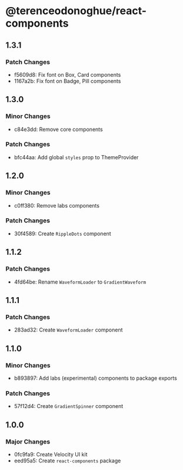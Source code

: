 # @terenceodonoghue/react-components

## 1.3.1

### Patch Changes

- f5609d8: Fix font on Box, Card components
- 1167a2b: Fix font on Badge, Pill components

## 1.3.0

### Minor Changes

- c84e3dd: Remove core components

### Patch Changes

- bfc44aa: Add global `styles` prop to ThemeProvider

## 1.2.0

### Minor Changes

- c0ff380: Remove labs components

### Patch Changes

- 30f4589: Create `RippleDots` component

## 1.1.2

### Patch Changes

- 4fd64be: Rename `WaveformLoader` to `GradientWaveform`

## 1.1.1

### Patch Changes

- 283ad32: Create `WaveformLoader` component

## 1.1.0

### Minor Changes

- b893897: Add labs (experimental) components to package exports

### Patch Changes

- 57f12d4: Create `GradientSpinner` component

## 1.0.0

### Major Changes

- 0fc9fa9: Create Velocity UI kit
- eed95a5: Create `react-components` package
